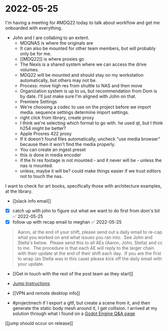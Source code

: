 # 2022-05-25
I'm having a meeting for #MDQ22 today to talk about workflow and get me onboarded with everything.

- John and I are collabing to an extent.
	- MDQNAS is where the originals are
	- It can also be mounted for other team members, but will probably only be for me.
	- [[MDQ22]] is where proxies go
	- The Nexis is a shared system where we can access the drive volumes.
	- MDQ22 will be mounted and should stay on my workstation automatically, but others may not be.
	- Process: move high res from shuttle to NAS and then move 
	- Organization system is up to us, but recommendation from Dom is by date. I'll just make sure I'm aligned with John on that.
	- Premiere Settings
	- We're choosing a codec to use on the project before we import media. sequence settings determine import settings.
	- right click from library, create proxy
	- I think we're selecting which format to go with. he used qt, but I think h254 might be better?
	- Apple Prosres 422 proxy
	- If it doesn't found files automatically, uncheck "use media browser" because then it won't find the media properly.
	- You can create an ingest preset
	- this is done in media encoder
	- if the hi res footage is not mounted - and it never will be - unless the nas is mounted.
	- unless, maybe it will be? could make things easier if we trust editors not to touch the nas.

I want to check for art books, specifically those with architecture examples, at the library.

- [[slack info email]]
- [x] catch up with john to figure out what we want to do first from dom's bit ✅ 2022-05-25
- [x] follow up with recap email to meghan ✅ 2022-05-25
>Aaron, at the end of your shift, please send out a daily email to re-cap what you worked on and what issues you ran into.  See John and Stella's below.  Please send this to all AEs (Aaron, John, Stella) and cc to me.  The procedure is that each AE will reply to the larger chain with their update at the end of their shift each day.  If you are the first to wrap (as Stella was in this case) please kick off the daily email with your update.

- [[Get in touch with the rest of the post team as they start]]
- [Jump Instructions](https://mpe.kayako.com/article/3-installing-cisco-anyconnect-and-jump-desktop)
- [[VPN and remote desktop info]]

- #projectmech if I export a gltf, but create a scene from it, and then generate the static body mesh around it, I get collision. I arrived at my solution through what I found on a [Godot Engine Q&A page](https://godotengine.org/qa/26361/godot-how-do-you-add-custom-collision-mesh-to-imported-model)

[[jump should occur on release]]